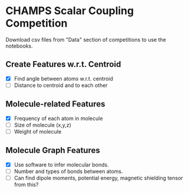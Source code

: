 # CHAMPS Scalar Coupling Competition

Download csv files from "Data" section of competitions to use the notebooks.

## Create Features w.r.t. Centroid

- [x] Find angle between atoms w.r.t. centroid
- [ ] Distance to centroid and to each other

## Molecule-related Features

- [x] Frequency of each atom in molecule
- [ ] Size of molecule (x,y,z)
- [ ] Weight of molecule

## Molecule Graph Features

- [x] Use software to infer molecular bonds.
- [ ] Number and types of bonds between atoms.
- [ ] Can find dipole moments, potential energy, magnetic shielding tensor from this?
